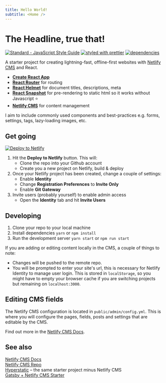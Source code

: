 ```yaml
---
title: Hello World!
subtitle: <Home />
---
```

# The Headline, true that!

[![Standard - JavaScript Style Guide](https://img.shields.io/badge/code_style-standard-brightgreen.svg)](http://standardjs.com/)
[![styled with prettier](https://img.shields.io/badge/styled_with-prettier-ff69b4.svg)](https://github.com/prettier/prettier)
[![dependencies](https://david-dm.org/jinksi/netlify-cms-react-starter.svg)](https://david-dm.org/jinksi/netlify-cms-react-starter)

A starter project for creating lightning-fast, offline-first websites with [Netlify CMS](https://netlifycms.org) and React.

* **[Create React App](https://github.com/facebookincubator/create-react-app)**
* **[React Router](https://github.com/ReactTraining/react-router)** for routing
* **[React Helmet](https://github.com/nfl/react-helmet)** for document titles, descriptions, meta
* **[React Snapshot](https://github.com/geelen/react-snapshot)** for pre-rendering to static html so it works without Javascript ⭐️
* **[Netlify CMS](https://github.com/netlify/netlify-cms)** for content management

I aim to include commonly used components and best-practices e.g. forms, settings, <head> tags, lazy-loading images, etc.

## Get going

[![Deploy to Netlify](https://www.netlify.com/img/deploy/button.svg)](https://app.netlify.com/start/deploy?repository=https://github.com/Jinksi/netlify-cms-react-starter)

1. Hit the **Deploy to Netlify** button. This will:
   * Clone the repo into your Github account
   * Create you a new project on Netlify, build & deploy
2. Once your Netlify project has been created, change a couple of settings:
   * Enable **Identity**
   * Change **Registration Preferences** to **Invite Only**
   * Enable **Git Gateway**
3. Invite users (probably yourself) to enable admin access
   * Open the **Identity** tab and hit **Invite Users**

## Developing

1. Clone your repo to your local machine
2. Install dependencies
   `yarn` or `npm install`
3. Run the development server
   `yarn start` or `npm run start`

If you are adding or editing content locally in the CMS, a couple of things to note:

* Changes will be pushed to the remote repo.
* You will be prompted to enter your site's url, this is necessary for Netlify Identity to manage user login. This is stored in `localStorage`, so you might have to empty your browser cache if you are switching projects but remaining on `localhost:3000`.

## Editing CMS fields

The Netlify CMS configuration is located in `public/admin/config.yml`. This is where you will configure the pages, fields, posts and settings that are editable by the CMS.

Find out more in the [Netlify CMS Docs](https://www.netlifycms.org/docs/#configuration).

## See also

[Netlify CMS Docs](https://www.netlifycms.org/docs/)\
[Netlify CMS Repo](https://github.com/netlify/netlify-cms)\
[Hyperstatic](https://github.com/Jinksi/hyperstatic) – the same starter project minus Netlify CMS\
[Gatsby + Netlify CMS Starter](https://github.com/AustinGreen/gatsby-starter-netlify-cms)
